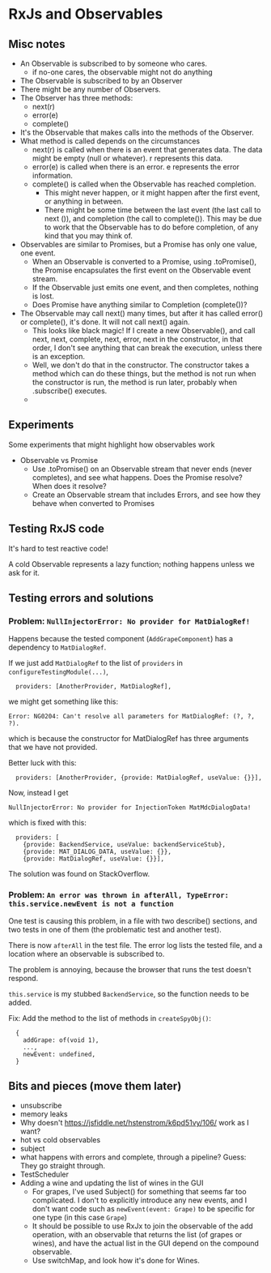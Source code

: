 # RxJs and Observables

## Misc notes

- An Observable is subscribed to by someone who cares.
  - if no-one cares, the observable might not do anything
- The Observable is subscribed to by an Observer
- There might be any number of Observers.
- The Observer has three methods:
  - next(r)
  - error(e)
  - complete()
- It's the Observable that makes calls into the methods of the Observer.
- What method is called depends on the circumstances
  - next(r) is called when there is an event that generates data. The data 
    might be empty (null or whatever). r represents this data.
  - error(e) is called when there is an error. e represents the error 
    information.
  - complete() is called when the Observable has reached completion. 
    - This might never happen, or it might happen after the first event, or 
      anything in between.
    - There might be some time between the last event (the last call to next
      ()), and completion (the call to complete()). This may be due to work 
      that the Observable has to do before completion, of any kind that you 
      may think of.
- Observables are similar to Promises, but a Promise has only one value, one 
  event.
  - When an Observable is converted to a Promise, using .toPromise(), the 
    Promise encapsulates the first event on the Observable event stream.
  - If the Observable just emits one event, and then completes, nothing is lost.
  - Does Promise have anything similar to Completion (complete())?
- The Observable may call next() many times, but after it has called error() 
  or complete(), it's done. It will not call next() again.
  - This looks like black magic! If I create a new Observable(), and call 
    next, next, complete, next, error, next in the constructor, in that 
    order, I don't see anything that can break the execution, unless there 
    is an exception.
  - Well, we don't do that in the constructor. The constructor takes a 
    method which can do these things, but the method is not run when the 
    constructor is run, the method is run later, probably when .subscribe() 
    executes.
  - 

## Experiments

Some experiments that might highlight how observables work

- Observable vs Promise
  - Use .toPromise() on an Observable stream that never ends (never completes), 
    and see what happens. Does the Promise resolve? When does it resolve?
  - Create an Observable stream that includes Errors, and see how they 
    behave when converted to Promises

## Testing RxJS code

It's hard to test reactive code!

A cold Observable represents a lazy function; nothing happens unless we ask 
for it. 

## Testing errors and solutions

### Problem: `NullInjectorError: No provider for MatDialogRef!`

Happens because the tested component (`AddGrapeComponent`) has a dependency to 
`MatDialogRef`. 

If we just add `MatDialogRef` to the list of `providers` in 
`configureTestingModule(...)`, 

      providers: [AnotherProvider, MatDialogRef],

we might get something like this:

`Error: NG0204: Can't resolve all parameters for MatDialogRef: (?, ?, ?).`

which is because the constructor for MatDialogRef has three arguments that 
we have not provided.

Better luck with this:

      providers: [AnotherProvider, {provide: MatDialogRef, useValue: {}}],

Now, instead I get

    NullInjectorError: No provider for InjectionToken MatMdcDialogData!

which is fixed with this:

      providers: [
        {provide: BackendService, useValue: backendServiceStub},
        {provide: MAT_DIALOG_DATA, useValue: {}},
        {provide: MatDialogRef, useValue: {}}],

The solution was found on StackOverflow.

### Problem: `An error was thrown in afterAll, TypeError: this.service.newEvent is not a function`

One test is causing this problem, in a file with two describe() sections, and
two tests in one of them (the problematic test and another test).

There is now `afterAll` in the test file. The error log lists the tested 
file, and a location where an observable is subscribed to.

The problem is annoying, because the browser that runs the test doesn't respond.

`this.service` is my stubbed `BackendService`, so the function needs to be added.

Fix: Add the method to the list of methods in `createSpyObj()`:

      {
        addGrape: of(void 1),
        ...,
        newEvent: undefined,
      }

## Bits and pieces (move them later)

- unsubscribe
- memory leaks
- Why doesn't https://jsfiddle.net/hstenstrom/k6pd51vy/106/ work as I want?
- hot vs cold observables
- subject
- what happens with errors and complete, through a pipeline? Guess: They go 
  straight through. 
- TestScheduler
- Adding a wine and updating the list of wines in the GUI
  - For grapes, I've used Subject<Grape>() for something that seems far too 
    complicated. I don't to explicitly introduce any new events, and I don't 
    want code such as  `newEvent(event: Grape)` to be specific for one type 
    (in this case `Grape`)
  - It should be possible to use RxJx to join the observable of the add 
    operation, with an observable that returns the list (of grapes or wines),
    and have the actual list in the GUI depend on the compound observable. 
  - Use switchMap, and look how it's done for Wines.
